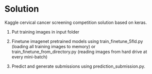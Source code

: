 # Solution
Kaggle cervical cancer screening competition solution based on keras.

1. Put training images in input folder

2. Finetune imagenet pretrained models using train_finetune_5fld.py (loading all training images to memory)
or train_finetune_from_directory.py (reading images from hard drive at every mini-batch)

3. Predict and generate submissions using prediction_submission.py.
 
